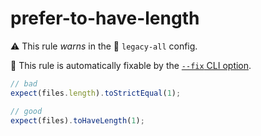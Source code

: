# prefer-to-have-length

⚠️ This rule _warns_ in the 💾 `legacy-all` config.

🔧 This rule is automatically fixable by the [`--fix` CLI option](https://eslint.org/docs/latest/user-guide/command-line-interface#--fix).

<!-- end auto-generated rule header -->
```js
// bad
expect(files.length).toStrictEqual(1);

// good
expect(files).toHaveLength(1);
```